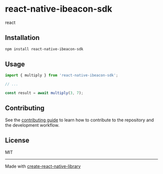 # react-native-ibeacon-sdk

react

## Installation

```sh
npm install react-native-ibeacon-sdk
```

## Usage


```js
import { multiply } from 'react-native-ibeacon-sdk';

// ...

const result = await multiply(3, 7);
```


## Contributing

See the [contributing guide](CONTRIBUTING.md) to learn how to contribute to the repository and the development workflow.

## License

MIT

---

Made with [create-react-native-library](https://github.com/callstack/react-native-builder-bob)
